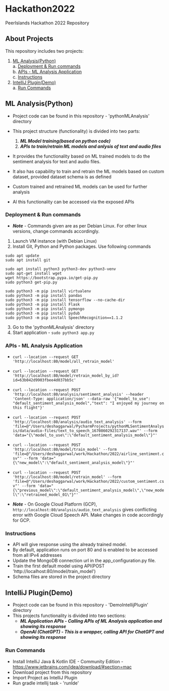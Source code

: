 # Hackathon2022
PeerIslands Hackathon 2022 Repository

## About Projects
This repository includes two projects:
1. [ML Analysis(Python)](https://github.com/ms143desh/Hackathon2022#ml-analysispython)<br/>
  a. [Deployment & Run commands](https://github.com/ms143desh/Hackathon2022#deployment--run-commands)<br/>
  b. [APIs - ML Analysis Application](https://github.com/ms143desh/Hackathon2022#apis---ml-analysis-application)<br/>
  c. [Instructions](https://github.com/ms143desh/Hackathon2022#instructions)<br/>
2. [IntelliJ Plugin(Demo)](https://github.com/ms143desh/Hackathon2022#intellij-plugindemo)<br/>
  a. [Run Commands](https://github.com/ms143desh/Hackathon2022#run-commands)

## ML Analysis(Python)
- Project code can be found in this repository - 'pythonMLAnalysis' directory
- This project structure (functionality) is divided into two parts:
  1. ***ML Model training(based on python code)***
  2. ***APIs to train/retrain ML models and anlysis of text and audio files***

- It provides the functionality based on ML trained models to do the sentiment analysis for text and audio files.
- It also has capability to train and retrain the ML models based on custom dataset, provided dataset schema is as defined
- Custom trained and retrained ML models can be used for further analysis
- Al this functionality can be accessed via the exposed APIs

### Deployment & Run commands
- ***Note*** - Commands given are as per Debian Linux. For other linux versions, change commands accordingly.
1. Launch VM instance (with Debian Linux)
2. Install Git, Python and Python packages. Use following commands 
```
sudo apt update
sudo apt install git

sudo apt install python3 python3-dev python3-venv
sudo apt-get install wget
wget https://bootstrap.pypa.io/get-pip.py
sudo python3 get-pip.py

sudo python3 -m pip install virtualenv
sudo python3 -m pip install pandas
sudo python3 -m pip install tensorflow --no-cache-dir
sudo python3 -m pip install Flask
sudo python3 -m pip install pymongo
sudo python3 -m pip install pydub
sudo python3 -m pip install SpeechRecognition==1.1.2
```
3. Go to the 'pythonMLAnalysis' directory
4. Start application - ```sudo python3 app.py```

### APIs - ML Analysis Application
- ```curl --location --request GET 'http://localhost:80/model/all_retrain_model'```

- ```curl --location --request GET 'http://localhost:80/model/retrain_model_by_id?id=63b042d9903fbee4d037bb5c'```

- ```curl --location --request POST 'http://localhost:80/analysis/sentiment_analysis' --header 'Content-Type: application/json' --data-raw '{"model_to_use": "default_sentiment_analysis_model","text": "I enjoyed my journey on this flight"}'```

- ```curl --location --request POST 'http://localhost:80/analysis/audio_text_analysis' --form 'file=@"/Users/deshaggarwal/PycharmProjects/pythonMLSentimentAnalysis/data/audio-files/text_to_speech_1670860292317137.wav"' --form 'data="{\"model_to_use\":\"default_sentiment_analysis_model\"}"'```

- ```curl --location --request POST 'http://localhost:80/model/train_model' --form 'file=@"/Users/deshaggarwal/work/Hackathon/2022/airline_sentiment.csv"' --form 'data="{\"new_model\":\"default_sentiment_analysis_model\"}"'```

- ```curl --location --request POST 'http://localhost:80/model/retrain_model' --form 'file=@"/Users/deshaggarwal/work/Hackathon/2022/custom_sentiment.csv"' --form 'data="{\"previous_model\":\"default_sentiment_analysis_model\",\"new_model\":\"retrained_model_01\"}"'```

- ***Note*** - On Google Cloud Platform (GCP), ```http://localhost:80/analysis/audio_text_analysis``` gives conflicting error with Google Cloud Speech API. Make changes in code accordingly for GCP.

### Instructions
- API will give response using the already trained model.
- By default, application runs on port 80 and is enabled to be accessed from all IPv4 addresses
- Update the MongoDB connection url in the app_configuration.py file.
- Train the first default model using API(POST 'http://localhost:80/model/train_model')
- Schema files are stored in the project directory

## IntelliJ Plugin(Demo)
- Project code can be found in this repository - 'DemoIntellijPlugin' directory
- This projects functionality is divided into two sections:
  - ***ML Application APIs - Calling APIs of ML Analysis application and showing its response***
  - ***OpenAI (ChatGPT) - This is a wrapper, calling API for ChatGPT and showing its response***

### Run Commands
- Install IntelliJ Java & Kotlin IDE - Community Edition - https://www.jetbrains.com/idea/download/#section=mac
- Download project from this repository
- Import Project as IntelliJ Plugin
- Run gradle intellij task - 'runIde'
